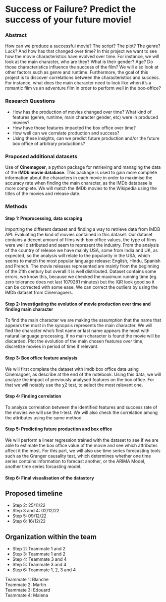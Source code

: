 # Success or Failure? Predict the success of your future movie!
### Abstract

How can we produce a successful movie? The script? The plot? The genre? Luck? And how has that changed over time? In this project we want to see how the movie characteristics have evolved over time. For instance, we will look at the main character, who are they? What is their gender? Age? Do those characteristics influence the success of the film? We will also look at other factors such as genre and runtime. Furthermore, the goal of this project is to discover correlations between the characteristics and success. For instance, what does the main character need to look like when it’s a romantic film vs an adventure film in order to perform well in the box-office?

### Research Questions

- How has the production of movies changed over time? What kind of features (genre, runtime, main character gender, etc) were in produced movies?
- How have those features impacted the box office over time?
- How well can we correlate production and success?
- Using these insights, can we predict future production and/or the future box office of arbitrary productions?



### Proposed additional datasets

Use of **Cinemagoer**, a python package for retrieving and managing the data of the **IMDb movie database**. This package is used to gain more complete information about the characters in each movie in order to maximise the accuracy rate when finding the main character, as the IMDb database is more complete. We will match the IMDb movies to the Wikipedia using the titles of the movies and release date.

### Methods

#### Step 1: Preprocessing, data scraping
Importing the different dataset and finding a way to retrieve data from IMDB API. Evaluating the kind of movies contained in this dataset. Our dataset contains a decent amount of films with box office values, the type of films were well distributed and seem to represent the industry. From the analysis of the country of release we have mainly USA, some from India and UK, as expected, so the analysis will relate to the popularity in the USA, which seems to match the most popular language release: English, Hindu, Spanish and French. The movie releases represented are mainly from the beginning of the 21th century but overall it is well distributed. Dataset contains some errors, we know this, because we checked the maximum running time (eg. zero tolerance does not last 1079281 minutes) but the IQR look good so it can be corrected with some ease. We can correct the outliers by using the IMDb dataset from Cinemagoers.

#### Step 2: Investigating the evolution of movie production over time and finding main character
To find the main character we are making the assumption that the name that appears the most in the synopsis represents the main character. We will find the character who’s first name or last name appears the most with natural language processing. If no main character is found the movie will be discarded.
Plot the evolution of the main chosen features over time, discretize movies in period of time if relevant.
    
#### Step 3: Box office feature analysis
We will first complete the dataset with imdb box office data using Cinemagoer, as describe at the end of the notebook. Using this data, we will analyze the impact of previously analysed features on the box office. For that we will notably use the χ2 test, to select the most relevant one.
    
#### Step 4: Finding correlation
To analyze correlation between the identified features and success rate of the movies we will use the t-test. We will also check the correlation among the attributes using the same method.
    
    
#### Step 5: Predicting future production and box office
We will perform a linear regression trained with the dataset to see if we are able to estimate the box office value of the movie and see which attributes affect it the most. For this part, we will also use time series forecasting tools such as the Granger causality test, which determines whether one time series contains information to forecast another, or the ARIMA Model, another time series forcasting model.
    
#### Step 6: Final visualisation of the datastory

## Proposed timeline
- Step 2: 25/11/22
- Step 3 and 4: 02/12/22
- Step 5: 09/12/22
- Step 6: 16/12/22

## Organization within the team
- Step 2: Teammate 1 and 2
- Step 3: Teammate 1 and 2
- Step 4: Teammate 3 and 4
- Step 5: Teammate 3 and 4
- Step 6: Teammate 1, 2, 3 and 4

Teammate 1: Blanche<br>
Teammate 2: Martin<br>
Teammate 3: Edouard<br>
Teammate 4: Malena<br>
